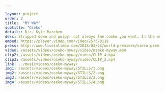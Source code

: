 ```yaml
---

layout: project
order: 2
title:  "MY WAY"
subtitle: "Oseko"
details: Dir. Kyle Marchen
desc: Stripped down and pulpy- not always the combo you want. In the music video for “My Way” by Oseko, however, this pair was precisely what we were after.<br><br>Inspired by numerous videos that engulf the viewer in a small scope world, we set out to make a signature video that would do just that. Lacking many frills, we are left to enter into Oseko’s visual psyche. The 1x1 aspect ratio emphasizes this ten fold.<br><br>Don’t ask about the pizza shot.<br><br>“I wanted to make a song about how skinny love is and write a story that summarizes this person on the pursuit for his partner, the questions he has for her and the experience of trying to find his way through it all.”<br><br>-Oseko
embed: https://player.vimeo.com/video/257370119
press: http://www.liveinlimbo.com/2018/03/23/world-premiere/video-premiere-my-way-by-oseko.html
video: /assets/videos/oseko-myway/video/oseko-myway.mp4
clip2: /assets/videos/oseko-myway/video/CLIP_4.mp4 
clip3: /assets/videos/oseko-myway/video/CLIP_2.mp4
link: ../musicvideos/oseko-myway/
img1: /assets/videos/oseko-myway/STILLS/1.png
img2: /assets/videos/oseko-myway/STILLS/2.png
img3: /assets/videos/oseko-myway/STILLS/3.png
img4: /assets/videos/oseko-myway/STILLS/4.png
---
```

